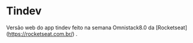 # Tindev
 Versão web do app tindev feito na semana Omnistack8.0 da [Rocketseat] (https://rocketseat.com.br/) .

